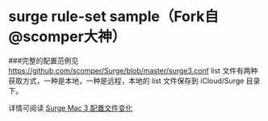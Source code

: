 # surge rule-set sample（Fork自@scomper大神）
###完整的配置范例见 https://github.com/scomper/Surge/blob/master/surge3.conf
list 文件有两种获取方式，一种是本地，一种是远程，本地的 list 文件保存到 iCloud/Surge 目录下。

详情可阅读 [Surge Mac 3 配置文件变化](https://scomper.me/surge/surge3-mac-pei-zhi-bian-hua) 
